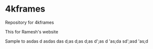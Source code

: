 4kframes
========

Repository for 4kframes

This for Ramesh's website

Sample to asdas d
asdas
das d;as
d;as
 d;as
d';as d
'as;da
sd';asd
'as;d
